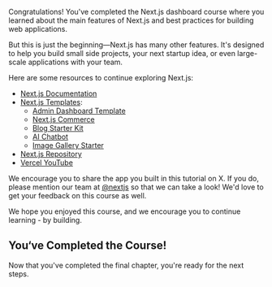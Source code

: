 Congratulations! You've completed the Next.js dashboard course where you learned about the main features of Next.js and best practices for building web applications.

But this is just the beginning—Next.js has many other features. It's designed to help you build small side projects, your next startup idea, or even large-scale applications with your team.

Here are some resources to continue exploring Next.js:

-   [Next.js Documentation](https://nextjs.org/docs)
-   [Next.js Templates](https://vercel.com/templates/next.js):
    -   [Admin Dashboard Template](https://vercel.com/templates/next.js/admin-dashboard-tailwind-postgres-react-nextjs)
    -   [Next.js Commerce](https://vercel.com/templates/next.js/nextjs-commerce)
    -   [Blog Starter Kit](https://vercel.com/templates/next.js/blog-starter-kit)
    -   [AI Chatbot](https://vercel.com/templates/next.js/nextjs-ai-chatbot)
    -   [Image Gallery Starter](https://vercel.com/templates/next.js/image-gallery-starter)
-   [Next.js Repository](https://github.com/vercel/next.js)
-   [Vercel YouTube](https://www.youtube.com/@VercelHQ/videos)

We encourage you to share the app you built in this tutorial on X. If you do, please mention our team at [@nextjs](https://twitter.com/nextjs) so that we can take a look! We'd love to get your feedback on this course as well.

We hope you enjoyed this course, and we encourage you to continue learning - by building.

## You‘ve Completed the Course!

Now that you've completed the final chapter, you're ready for the next steps.